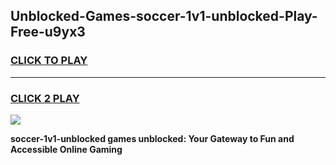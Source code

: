 
## Unblocked-Games-soccer-1v1-unblocked-Play-Free-u9yx3
<h3>
<a href="https://premium76.site?title=soccer-1v1-unblocked&ref=23A">CLICK TO PLAY</a></h3>
<hr>

<h3>
<a href="https://premium76.site?title=soccer-1v1-unblocked&ref=23A">CLICK 2 PLAY</a>
  
</h3>

<a href="https://premium76.site?title=soccer-1v1-unblocked&ref=23A"><img src="https://clearcache.store/games.png"></a>


**soccer-1v1-unblocked games unblocked: Your Gateway to Fun and Accessible Online Gaming**
